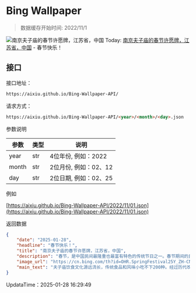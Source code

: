 # Bing Wallpaper

> 数据缓存开始时间: 2022/11/1

![南京夫子庙的春节许愿牌，江苏省，中国](https://cn.bing.com/th?id=OHR.SpringFestival25Y_ZH-CN6133182159_1920x1080.webp)
Today: [南京夫子庙的春节许愿牌，江苏省，中国](https://cn.bing.com/th?id=OHR.SpringFestival25Y_ZH-CN6133182159_1920x1080.webp) - 春节快乐！

## 接口

接口地址：

```html
https://aixiu.github.io/Bing-Wallpaper-API/
```

请求方式：

```html
https://aixiu.github.io/Bing-Wallpaper-API/<year>/<month>/<day>.json
```

参数说明

| 参数 | 类型 | 说明 |
| - | - | - |
| year | str | 4位年份, 例如：2022 |
| month | str | 2位月份, 例如：02、12 |
| day | str | 2位日期, 例如：02、25 |

例如

[https://aixiu.github.io/Bing-Wallpaper-API/2022/11/01.json](https://aixiu.github.io/Bing-Wallpaper-API/2022/11/01.json)

返回数据

```json
{
    "date": "2025-01-28",
    "headline": "春节快乐！",
    "title": "南京夫子庙的春节许愿牌，江苏省，中国",
    "description": "春节，是中国民间最隆重也最富有特色的传统节日之一。春节期间的民俗众多，活动内容也是丰富多彩，且具有重要的历史、艺术和文化价值。其中逛庙会、赏灯会，更是春节最具特色的民俗活动之一。",
    "image_url": "https://cn.bing.com/th?id=OHR.SpringFestival25Y_ZH-CN6133182159_1920x1080.webp",
    "main_text": "夫子庙饮食文化源远流长，传统食品和风味小吃不下200种。经过历代改进融合已经形成了以“秦淮八绝”为代表的秦淮风味小吃。"
}
```

UpdataTime：2025-01-28 16:29:49
